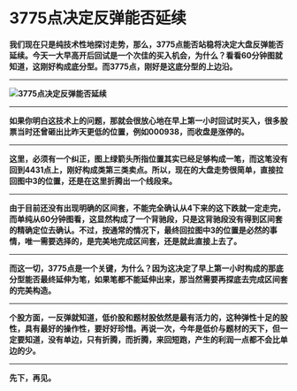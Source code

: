 3775点决定反弹能否延续
====



**我们现在只是纯技术性地探讨走势，那么，3775点能否站稳将决定大盘反弹能否延续。今天一大早高开后回试是一个次佳的买入机会，为什么？看看60分钟图就知道，这刚好构成底分型。而3775点，刚好是这底分型的上边沿。**

** **

**![3775点决定反弹能否延续](http://simg.sinajs.cn/blog7style/images/common/sg_trans.gif)**

** **

**如果你明白这技术上的问题，那就会很放心地在早上第一小时回试时买入，很多股票当时还曾砸出比昨天更低的位置，例如000938，而收盘是涨停的。**

** **

**这里，必须有一个纠正，图上绿箭头所指位置其实已经足够构成一笔，而这笔没有回到4431点上，刚好构成类第三类卖点。所以，现在的大盘走势很简单，直接拉回图中3的位置，还是在这里折腾出一个线段来。**

** **

**由于目前还没有出现明确的区间套，不能完全确认从4下来的这下跌就一定走完，而单纯从60分钟图看，这显然构成了一个背驰段，只是这背驰段没有得到区间套的精确定位去确认。不过，按通常的情况下，最终回拉图中3的位置是必然的事情，唯一需要选择的，是完美地完成区间套，还是就此直接上去了。**

** **

**而这一切，3775点是一个关键，为什么？因为这决定了早上第一小时构成的那底分型能否最终延伸为笔，如果笔都不能延伸出来，那当然需要再探底去完成区间套的完美构造。**

** **

**个股方面，一反弹就知道，低价股和题材股依然是最有活力的，这种弹性十足的股性，具有最好的操作性，要好好珍惜。再说一次，今年是低价与题材的天下，但一定要知道，没有单边，只有折腾，而折腾，来回短跑，产生的利润一点都不会比单边的少。**

** **

**先下，再见。**
